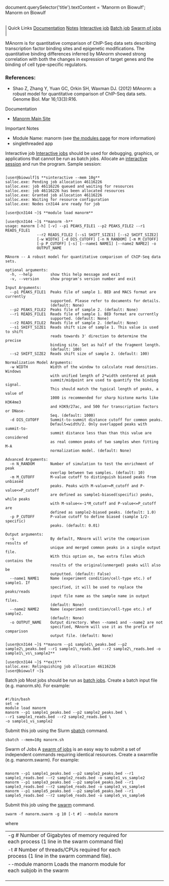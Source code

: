 

document.querySelector('title').textContent = 'Manorm on Biowulf';
Manorm on Biowulf


|  |
| --- |
| 
Quick Links
[Documentation](#doc)
[Notes](#notes)
[Interactive job](#int) 
[Batch job](#sbatch) 
[Swarm of jobs](#swarm) 
 |



 MAnorm is for quantitative comparison of ChIP-Seq data sets describing transcription factor binding sites and epigenetic modifications. The quantitative binding differences inferred by MAnorm showed strong correlation with both the changes in expression of target genes and the binding of cell type-specific regulators.



### References:


* Shao Z, Zhang Y, Yuan GC, Orkin SH, Waxman DJ. (2012) MAnorm: a robust model for quantitative comparison of ChIP-Seq data sets. Genome Biol. Mar 16;13(3):R16.


Documentation
* [Manorm Main Site](https://github.com/shao-lab/MAnorm)


Important Notes
* Module Name: manorm (see [the modules page](/apps/modules.html) for more information)
* singlethreaded app



Interactive job
[Interactive jobs](/docs/userguide.html#int) should be used for debugging, graphics, or applications that cannot be run as batch jobs.
Allocate an [interactive session](/docs/userguide.html#int) and run the program. Sample session:



```

[user@biowulf]$ **sinteractive --mem 10g**
salloc.exe: Pending job allocation 46116226
salloc.exe: job 46116226 queued and waiting for resources
salloc.exe: job 46116226 has been allocated resources
salloc.exe: Granted job allocation 46116226
salloc.exe: Waiting for resource configuration
salloc.exe: Nodes cn3144 are ready for job

[user@cn3144 ~]$ **module load manorm**

[user@cn3144 ~]$ **manorm -h**
usage: manorm [-h] [-v] --p1 PEAKS_FILE1 --p2 PEAKS_FILE2 --r1 READS_FILE1
              --r2 READS_FILE2 [--s1 SHIFT_SIZE1] [--s2 SHIFT_SIZE2]
              [-w WIDTH] [-d DIS_CUTOFF] [-n N_RANDOM] [-m M_CUTOFF]
              [-p P_CUTOFF] [-s] [--name1 NAME1] [--name2 NAME2] -o
              OUTPUT_NAME

MAnorm -- A robust model for quantitative comparison of ChIP-Seq data sets.

optional arguments:
  -h, --help        show this help message and exit
  -v, --version     show program's version number and exit

Input Arguments:
  --p1 PEAKS_FILE1  Peaks file of sample 1. BED and MACS format are currently
                    supported. Please refer to documents for details.
                    (default: None)
  --p2 PEAKS_FILE2  Peaks file of sample 2. (default: None)
  --r1 READS_FILE1  Reads file of sample 1. BED format are currently
                    supported. (default: None)
  --r2 READS_FILE2  Reads file of sample 2. (default: None)
  --s1 SHIFT_SIZE1  Reads shift size of sample 1. This value is used to shift
                    reads towards 3' direction to determine the precise
                    binding site. Set as half of the fragment length.
                    (default: 100)
  --s2 SHIFT_SIZE2  Reads shift size of sample 2. (default: 100)

Normalization Model Arguments:
  -w WIDTH          Width of the window to calculate read densities. Windows
                    with unified length of 2*width centered at peak
                    summit/midpoint are used to quantify the binding signal.
                    This should match the typical length of peaks, a value of
                    1000 is recommended for sharp histone marks like H3K4me3
                    and H3K9/27ac, and 500 for transcription factors or DNase-
                    Seq. (default: 1000)
  -d DIS_CUTOFF     Summit-to-summit distance cutoff for common peaks.
                    Default=width/2. Only overlapped peaks with summit-to-
                    summit distance less than than this value are considered
                    as real common peaks of two samples when fitting M-A
                    normalization model. (default: None)

Advanced Arguments:
  -n N_RANDOM       Number of simulation to test the enrichment of peak
                    overlap between two samples. (default: 10)
  -m M_CUTOFF       M-value cutoff to distinguish biased peaks from unbiased
                    peaks. Peaks with M-value>=M_cutoff and P-value<=P_cutoff
                    are defined as sample1-biased(specific) peaks, while peaks
                    with M-value<=-1*M_cutoff and P-value<=P_cutoff are
                    defined as sample2-biased peaks. (default: 1.0)
  -p P_CUTOFF       P-value cutoff to define biased (sample 1/2-specific)
                    peaks. (default: 0.01)

Output arguments:
  -s                By default, MAnorm will write the comparison results of
                    unique and merged common peaks in a single output file.
                    With this option on, two extra files which contains the
                    results of the original(unmerged) peaks will also be
                    outputted. (default: False)
  --name1 NAME1     Name (experiment condition/cell-type etc.) of sample1. If
                    specified, it will be used to replace the peaks/reads
                    input file name as the sample name in output files.
                    (default: None)
  --name2 NAME2     Name (experiment condition/cell-type etc.) of sample2.
                    (default: None)
  -o OUTPUT_NAME    Output directory. When --name1 and --name2 are not
                    specified, MAnorm will use it as the prefix of comparison
                    output file. (default: None)

[user@cn3144 ~]$ **manorm --p1 sample1\_peaks.bed --p2 sample2\_peaks.bed --r1 sample1\_reads.bed --r2 sample2\_reads.bed -o sample1\_vs\_sample2**

[user@cn3144 ~]$ **exit**
salloc.exe: Relinquishing job allocation 46116226
[user@biowulf ~]$

```


Batch job
Most jobs should be run as [batch jobs](/docs/userguide.html#submit).
Create a batch input file (e.g. manorm.sh). For example:



```

#!/bin/bash
set -e
module load manorm
manorm --p1 sample1_peaks.bed --p2 sample2_peaks.bed \
--r1 sample1_reads.bed --r2 sample2_reads.bed \
-o sample1_vs_sample2

```

Submit this job using the Slurm [sbatch](/docs/userguide.html) command.



```
sbatch --mem=10g manorm.sh
```

Swarm of Jobs 
A [swarm of jobs](/apps/swarm.html) is an easy way to submit a set of independent commands requiring identical resources.
Create a swarmfile (e.g. manorm.swarm). For example:



```

manorm --p1 sample1_peaks.bed --p2 sample2_peaks.bed --r1 sample1_reads.bed --r2 sample2_reads.bed -o sample1_vs_sample2
manorm --p1 sample3_peaks.bed --p2 sample4_peaks.bed --r1 sample3_reads.bed --r2 sample4_reads.bed -o sample3_vs_sample4
manorm --p1 sample5_peaks.bed --p2 sample6_peaks.bed --r1 sample5_reads.bed --r2 sample6_reads.bed -o sample5_vs_sample6

```

Submit this job using the [swarm](/apps/swarm.html) command.



```
swarm -f manorm.swarm -g 10 [-t #] --module manorm
```

where


|  |  |  |  |  |  |
| --- | --- | --- | --- | --- | --- |
| -g *#*  Number of Gigabytes of memory required for each process (1 line in the swarm command file)
 | -t *#* Number of threads/CPUs required for each process (1 line in the swarm command file).
 | --module manorm Loads the manorm module for each subjob in the swarm 
 | |
 | |
 | |








